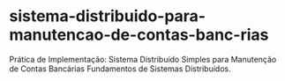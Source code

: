 # sistema-distribuido-para-manutencao-de-contas-banc-rias
Prática de Implementação: Sistema Distribuído Simples para Manutenção de Contas Bancárias Fundamentos de Sistemas Distribuídos.
